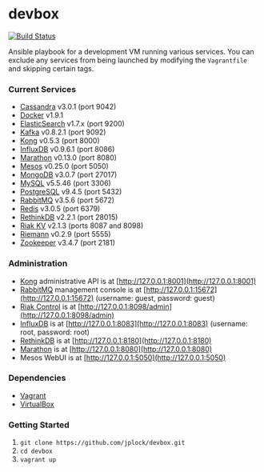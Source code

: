 devbox
======
[![Build Status](https://travis-ci.org/jplock/devbox.svg?branch=master)](https://travis-ci.org/jplock/devbox)

Ansible playbook for a development VM running various services. You can exclude any services from being launched by modifying the `Vagrantfile` and skipping certain tags.

### Current Services

* [Cassandra](http://cassandra.apache.org) v3.0.1 (port 9042)
* [Docker](https://www.docker.com) v1.9.1
* [ElasticSearch](https://www.elastic.co) v1.7.x (port 9200)
* [Kafka](http://kafka.apache.org) v0.8.2.1 (port 9092)
* [Kong](https://getkong.org) v0.5.3 (port 8000)
* [InfluxDB](https://influxdata.com/time-series-platform/influxdb/) v0.9.6.1 (port 8086)
* [Marathon](https://mesosphere.github.io/marathon/) v0.13.0 (port 8080)
* [Mesos](http://mesos.apache.org) v0.25.0 (port 5050)
* [MongoDB](https://www.mongodb.org) v3.0.7 (port 27017)
* [MySQL](http://dev.mysql.org) v5.5.46 (port 3306)
* [PostgreSQL](http://www.postgresql.org) v9.4.5 (port 5432)
* [RabbitMQ](http://www.rabbitmq.com) v3.5.6 (port 5672)
* [Redis](http://www.redis.io) v3.0.5 (port 6379)
* [RethinkDB](http://rethinkdb.com) v2.2.1 (port 28015)
* [Riak KV](http://basho.com/products/riak-kv/) v2.1.3 (ports 8087 and 8098)
* [Riemann](http://riemann.io) v0.2.9 (port 5555)
* [Zookeeper](http://zookeeper.apache.org) v3.4.7 (port 2181)

### Administration

* [Kong](https://getkong.org/docs/0.5.x/admin-api/) administrative API is at [http://127.0.0.1:8001](http://127.0.0.1:8001)
* [RabbitMQ](http://www.rabbitmq.com/management.html) management console is at [http://127.0.0.1:15672](http://127.0.0.1:15672) (username: guest, password: guest)
* [Riak Control](http://docs.basho.com/riak/latest/ops/advanced/riak-control/) is at [http://127.0.0.1:8098/admin](http://127.0.0.1:8098/admin)
* [InfluxDB](https://docs.influxdata.com/influxdb/v0.9/introduction/overview/) is at [http://127.0.0.1:8083](http://127.0.0.1:8083) (username: root, password: root)
* [RethinkDB](http://rethinkdb.com/docs/quickstart/) is at [http://127.0.0.1:8180](http://127.0.0.1:8180)
* [Marathon](https://mesosphere.github.io/marathon/docs/) is at [http://127.0.0.1:8080](http://127.0.0.1:8080)
* Mesos WebUI is at [http://127.0.0.1:5050](http://127.0.0.1:5050)

### Dependencies

* [Vagrant](http://www.vagrantup.com)
* [VirtualBox](https://www.virtualbox.org)

### Getting Started

1. `git clone https://github.com/jplock/devbox.git`
2. `cd devbox`
3. `vagrant up`
